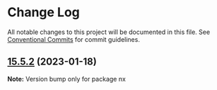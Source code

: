 # Change Log

All notable changes to this project will be documented in this file.
See [Conventional Commits](https://conventionalcommits.org) for commit guidelines.

## [15.5.2](https://github.com/nrwl/nx/compare/15.5.1...15.5.2) (2023-01-18)

**Note:** Version bump only for package nx
